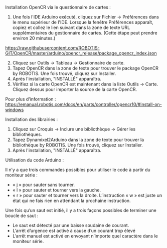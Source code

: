 Installation OpenCR via le questionnaire de cartes : 

1.	Une fois l'IDE Arduino exécuté, cliquez sur Fichier → Préférences dans le menu supérieur de l'IDE. Lorsque la fenêtre Préférences apparaît, copiez et collez le lien suivant dans la zone de texte URL supplémentaires du gestionnaire de cartes. (Cette étape peut prendre environ 20 minutes.)

https://raw.githubusercontent.com/ROBOTIS-GIT/OpenCR/master/arduino/opencr_release/package_opencr_index.json

2.	Cliquez sur Outils → Tableau → Gestionnaire de carte.
3.	Tapez OpenCR dans la zone de texte pour trouver le package OpenCR by ROBOTIS. Une fois trouvé, cliquez sur Installer.
4.	Après l'installation, "INSTALLÉ" apparaîtra.
5.	Vérifiez si la carte OpenCR est maintenant dans la liste Outils → Carte. Cliquez dessus pour importer la source de la carte OpenCR.

Pour plus d’information :
https://emanual.robotis.com/docs/en/parts/controller/opencr10/#install-on-windows


Installation des librairies :

1.	Cliquez sur Croquis → Inclure une bibliothèque → Gérer les bibliothèques.
2.	Tapez Dynamixel2Arduino dans la zone de texte pour trouver la bibliothèque by ROBOTIS. Une fois trouvé, cliquez sur Installer.
3.	Après l'installation, "INSTALLÉ" apparaîtra.

Utilisation du code Arduino :

Il n’y a que trois commandes possibles pour utiliser le code à partir du moniteur série :
-	« j » pour sauter sans tourner.
-	« l » pour sauter et tourner vers la gauche.
-	« r » pour sauter et tourner vers la droite. 
L’instruction « w » est juste un état qui ne fais rien en attendant la prochaine instruction.

Une fois qu’un saut est initié, il y a trois façons possibles de terminer une boucle de saut :
-	Le saut est détecté par une baisse soudaine de courant.
-	L’arrêt d’urgence est activé à cause d’un courant trop élevé
-	L’arrêt manuel est activé en envoyant n’importe quel caractère dans le moniteur série. 

 
